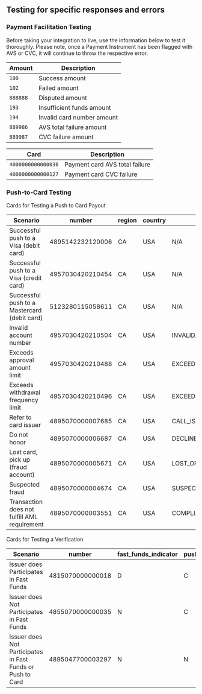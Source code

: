 ## Testing for specific responses and errors

### Payment Facilitation Testing
Before taking your integration to live, use the information below to test it thoroughly. Please note, once a Payment Instrument has been flagged with AVS or CVC, it will continue to throw the respective error.

Amount| Description
----- | -----------
`100` | Success amount
`102` | Failed amount
`888888` | Disputed amount
`193` | Insufficient funds amount
`194` | Invalid card number amount
`889986` | AVS total failure amount
`889987` | CVC failure amount

Card| Description
----- | -----------
 `4000000000000036` | Payment card AVS total failure  
 `4000000000000127` | Payment card CVC failure  

### Push-to-Card Testing  
Cards for Testing a Push to Card Payout  

 Scenario                                       | number              | region          | country | code
  ----------------------------------------------|--------------------|-----------------|---------  |-----------------
  Successful push to a Visa (debit card)        | 4895142232120006  | CA              | USA        | N/A               
  Successful push to a Visa (credit card)       | 4957030420210454  | CA              | USA        | N/A   
  Successful push to a Mastercard (debit card)  | 5123280115058611  | CA              | USA        | N/A               
  Invalid account number                        | 4957030420210504  | CA              | USA        | INVALID_INSTRUMENT               
  Exceeds approval amount limit                 | 4957030420210488  | CA              | USA        | EXCEEDS_ISSUER_AMOUNT_LIMIT               
  Exceeds withdrawal frequency limit            | 4957030420210496  | CA              | USA        | EXCEEDS_ISSUER_COUNT_LIMIT               
  Refer to card issuer                          | 4895070000007685  | CA              | USA        | CALL_ISSUER
  Do not honor                                  | 4895070000006687  | CA              | USA        | DECLINE
  Lost card, pick up (fraud account)            | 4895070000005671  | CA              | USA        | LOST_OR_STOLEN_CARD
  Suspected fraud                               | 4895070000004674  | CA              | USA        | SUSPECTED_FRAUD
  Transaction does not fulfill AML requirement  | 4895070000003551  | CA              | USA        | COMPLIANCE_VIOLATION


Cards for Testing a Verification  

Scenario                                                     | number           | fast_funds_indicator | push_funds_block_indicator    | card_type_code | card_issuer_country_code  |
-------------------------------------------------------------|------------------|----------------------|-------------------------------|----------------|---------------------------|
Issuer does Participates in Fast Funds                       | 4815070000000018 | D                    | C                             | D              | 840                       |
Issuer does Not Participates in Fast Funds                   | 4855070000000035 | N                    | C                             | D              | 840                       |
Issuer does Not Participates in Fast Funds or Push to Card   | 4895047700003297 | N                    | N                             | C              | 840                       |
